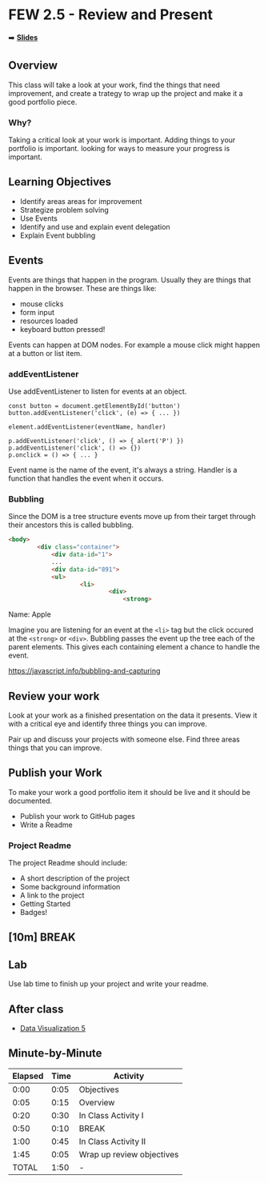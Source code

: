 
# FEW 2.5 - Review and Present

<!-- Put a link to the slides so that students can find them -->

➡️ [**Slides**](https://make-school-courses.github.io/FEW-2.5-Data-Visualization-and-Web-Graphics/Slides/Lesson-6.html ':ignore')

<!-- > -->

## Overview

This class will take a look at your work, find the things that need improvement, and create a trategy to wrap up the project and make it a good portfolio piece.

### Why?

Taking a critical look at your work is important. Adding things to your portfolio is important. looking for ways to measure your progress is important. 

<!-- > -->

## Learning Objectives

- Identify areas areas for improvement
- Strategize problem solving
- Use Events
- Identify and use and explain event delegation
- Explain Event bubbling

<!-- > -->

## Events

Events are things that happen in the program. Usually they are things that happen in the browser. These are things like: 

- mouse clicks
- form input 
- resources loaded
- keyboard button pressed!

Events can happen at DOM nodes. For example a mouse click might happen at a button or list item. 

### addEventListener

Use addEventListener to listen for events at an object. 

```JS
const button = document.getElementById('button')
button.addEventListener('click', (e) => { ... })

element.addEventListener(eventName, handler)

p.addEventListener('click', () => { alert('P') })
p.addEventListener('click', () => {})
p.onclick = () => { ... }
```

Event name is the name of the event, it's always a string. Handler is a function that handles the event when it occurs.  

### Bubbling

Since the DOM is a tree structure events move up from their target through their ancestors this is called bubbling. 

```HTML
<body>
		<div class="container">
			<div data-id="1">
			...
			<div data-id="891">
			<ul>
					<li>
							<div>
								<strong>
```

Name: Apple

Imagine you are listening for an event at the `<li>` tag but the click occured at the `<strong>` or `<div>`. Bubbling passes the event up the tree each of the parent elements. This gives each containing element a chance to handle the event. 

https://javascript.info/bubbling-and-capturing

<!-- > -->

## Review your work

Look at your work as a finished presentation on the data it presents. View it with a critical eye and identify three things you can improve.

Pair up and discuss your projects with someone else. Find three areas things that you can improve. 

<!-- > -->

## Publish your Work

To make your work a good portfolio item it should be live and it should be documented. 

- Publish your work to GitHub pages
- Write a Readme

<!-- > -->

### Project Readme

The project Readme should include: 

- A short description of the project
- Some background information
- A link to the project
- Getting Started
- Badges!

<!-- > -->

## 


<!-- > -->

<!-- .slide: data-background="#087CB8" -->
## [**10m**] BREAK

<!-- > -->

## Lab

Use lab time to finish up your project and write your readme. 

<!-- > -->

## After class

- [Data Visualization 5](../Assignments/Data-Visualization-5.md)

<!-- > -->

## Minute-by-Minute

| **Elapsed** | **Time**  | **Activity** |
| ----------- | --------- | ------------ |
| 0:00        | 0:05      | Objectives |
| 0:05        | 0:15      | Overview |
| 0:20        | 0:30      | In Class Activity I |
| 0:50        | 0:10      | BREAK |
| 1:00        | 0:45      | In Class Activity II |
| 1:45        | 0:05      | Wrap up review objectives |
| TOTAL       | 1:50      | - |

